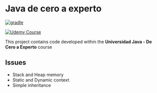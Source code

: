 # Java de cero a experto

[![gradle](https://img.shields.io/badge/gradle-v7.4-yellow.svg)](https://gradle.org/install/)

[![Udemy Course][udemy-image]][udemy-url]

This project contains code developed within the **Universidad Java - De Cero a Experto** course

## Issues
* Stack and Heap memory
* Static and Dynamic context
* Simple inheritance

<!-- Markdown links -->
[udemy-image]: https://img.shields.io/badge/Udemy-EC5252?style=for-the-badge&logo=Udemy&logoColor=white
[udemy-url]: https://www.udemy.com/course/universidad-java-especialista-en-java-desde-cero-a-master/
